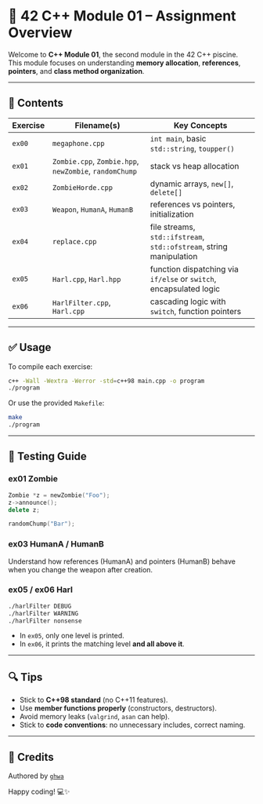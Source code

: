 # 🧠 42 C++ Module 01 – Assignment Overview

Welcome to **C++ Module 01**, the second module in the 42 C++ piscine.  
This module focuses on understanding **memory allocation**, **references**, **pointers**, and **class method organization**.

---

## 📁 Contents

| Exercise | Filename(s)         | Key Concepts                            |
|----------|---------------------|-----------------------------------------|
| `ex00`   | `megaphone.cpp`     | `int main`, basic `std::string`, `toupper()` |
| `ex01`   | `Zombie.cpp`, `Zombie.hpp`, `newZombie`, `randomChump` | stack vs heap allocation |
| `ex02`   | `ZombieHorde.cpp`   | dynamic arrays, `new[]`, `delete[]`     |
| `ex03`   | `Weapon`, `HumanA`, `HumanB` | references vs pointers, initialization |
| `ex04`   | `replace.cpp`       | file streams, `std::ifstream`, `std::ofstream`, string manipulation |
| `ex05`   | `Harl.cpp`, `Harl.hpp` | function dispatching via `if/else` or `switch`, encapsulated logic |
| `ex06`   | `HarlFilter.cpp`, `Harl.cpp` | cascading logic with `switch`, function pointers |

---

## ✅ Usage

To compile each exercise:

```bash
c++ -Wall -Wextra -Werror -std=c++98 main.cpp -o program
./program
```

Or use the provided `Makefile`:

```bash
make
./program
```

---

## 🧪 Testing Guide

### ex01 Zombie

```cpp
Zombie *z = newZombie("Foo");
z->announce();
delete z;

randomChump("Bar");
```

### ex03 HumanA / HumanB

Understand how references (HumanA) and pointers (HumanB) behave when you change the weapon after creation.

### ex05 / ex06 Harl

```bash
./harlFilter DEBUG
./harlFilter WARNING
./harlFilter nonsense
```

- In `ex05`, only one level is printed.
- In `ex06`, it prints the matching level **and all above it**.

---

## 🔍 Tips

- Stick to **C++98 standard** (no C++11 features).
- Use **member functions properly** (constructors, destructors).
- Avoid memory leaks (`valgrind`, `asan` can help).
- Stick to **code conventions**: no unnecessary includes, correct naming.

---

## 🙏 Credits

Authored by [`ghwa`](mailto:ghwa@student.42.fr)

Happy coding! 💻✨

